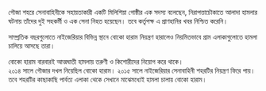 গৌজা শহরে সেনাবাহিনীকে সহায়তাকারী একটি মিলিশিয়া গোষ্ঠীর এক সদস্য বলেছেন, নিরাপত্তাচৌকাতে আলাদা হামলার ঘটনায় তাঁদের দুই সহকর্মী ও এক সেনা নিহত হয়েছেন। তবে কর্তৃপক্ষ এ প্রাণহানির খবর নিশ্চিত করেনি।

সাম্প্রতিক বছরগুলোতে নাইজেরিয়ার বিভিন্ন স্থানে বোকো হারাম নিয়ন্ত্রণ হারালেও নিয়মিতভাবে গ্রাম এলাকাগুলোতে হামলা চালিয়ে আসছে তারা।

বোকো হারাম বারবারই আত্মঘাতী হামলায় তরুণী ও কিশোরীদের নিয়োগ করে থাকে।  
২০১৪ সালে গৌজার দখল নিয়েছিল বোকো হারাম। ২০১৫ সালে নাইজেরিয়ার সেনাবাহিনী শহরটির নিয়ন্ত্রণ ফিরে পায়। তবে শহরটির কাছাকাছি পার্বত্য এলাকা থেকে সেখানে মাঝেমধ্যেই হামলা চালায় বোকো হারাম।
